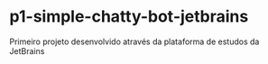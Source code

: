 # p1-simple-chatty-bot-jetbrains
Primeiro projeto desenvolvido através da plataforma de estudos da JetBrains
